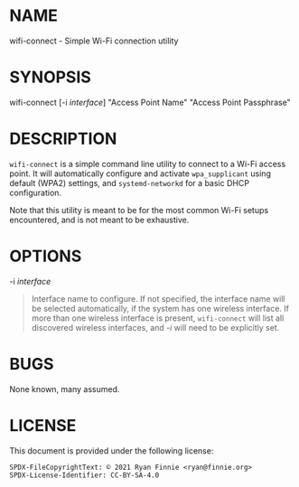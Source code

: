 # NAME

wifi-connect - Simple Wi-Fi connection utility

# SYNOPSIS

wifi-connect \[-i *interface*\] "Access Point Name" "Access Point Passphrase"

# DESCRIPTION

`wifi-connect` is a simple command line utility to connect to a Wi-Fi access
point. It will automatically configure and activate `wpa_supplicant` using
default (WPA2) settings, and `systemd-networkd` for a basic DHCP configuration.

Note that this utility is meant to be for the most common Wi-Fi setups
encountered, and is not meant to be exhaustive.

# OPTIONS

-i *interface*

> Interface name to configure. If not specified, the interface name will be
> selected automatically, if the system has one wireless interface. If more than
> one wireless interface is present, `wifi-connect` will list all discovered
> wireless interfaces, and *-i* will need to be explicitly set.

# BUGS

None known, many assumed.

# LICENSE

This document is provided under the following license:

    SPDX-FileCopyrightText: © 2021 Ryan Finnie <ryan@finnie.org>
    SPDX-License-Identifier: CC-BY-SA-4.0
